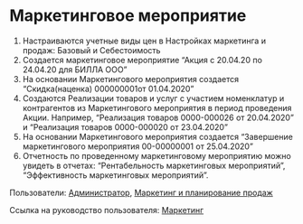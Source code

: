 #  Маркетинговое мероприятие

1. Настраиваются учетные виды цен в Настройках маркетинга и продаж: Базовый и Себестоимость
2. Создается маркетинговое мероприятие “Акция с 20.04.20 по 24.04.20 для БИЛЛА ООО”
3. На основании Маркетингового мероприятия создается “Скидка(наценка) 000000001от 01.04.2020”
4. Создаются Реализации товаров и услуг с участием номенклатур и контрагентов из Маркетингового мероприятия в период проведения Акции. Например, “Реализация товаров 0000-000026 от 20.04.2020” и “Реализация товаров 0000-000020 от 23.04.2020”
5. На основании Маркетингового мероприятия создается “Завершение маркетингового мероприятия 00-00000001 от 25.04.2020”
6. Отчетность по проведенному маркетинговому мероприятию можно увидеть в отчетах: “Рентабельность маркетинговых мероприятий”, “Эффективность маркетинговых мероприятий”.

Пользователи: [Администратор](../Users/Administrator.md), [Маркетинг и планирование продаж](../Users/MarketingAndSalesPlanning.md)

Ссылка на руководство пользователя: <a href="https://konstanta-it.github.io/erp4food/CRM/Marketing/MarketingEvent/" target="_blank"> Маркетинг </a>